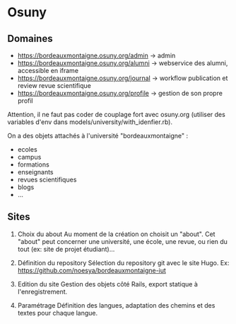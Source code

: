 # Osuny

## Domaines

- https://bordeauxmontaigne.osuny.org/admin -> admin
- https://bordeauxmontaigne.osuny.org/alumni -> webservice des alumni, accessible en iframe
- https://bordeauxmontaigne.osuny.org/journal -> workflow publication et review revue scientifique
- https://bordeauxmontaigne.osuny.org/profile -> gestion de son propre profil


Attention, il ne faut pas coder de couplage fort avec osuny.org (utiliser des variables d'env dans models/university/with_idenfier.rb).

On a des objets attachés à l'université "bordeauxmontaigne" :
- ecoles
- campus
- formations
- enseignants
- revues scientifiques
- blogs
- ...

## Sites

1. Choix du about
Au moment de la création on choisit un "about".
Cet "about" peut concerner une université, une école, une revue, ou rien du tout (ex: site de projet étudiant)...

2. Définition du repository
Sélection du repository git avec le site Hugo.
Ex: https://github.com/noesya/bordeauxmontaigne-iut

3. Edition du site
Gestion des objets côté Rails, export statique à l'enregistrement.

4. Paramétrage
Définition des langues, adaptation des chemins et des textes pour chaque langue.
